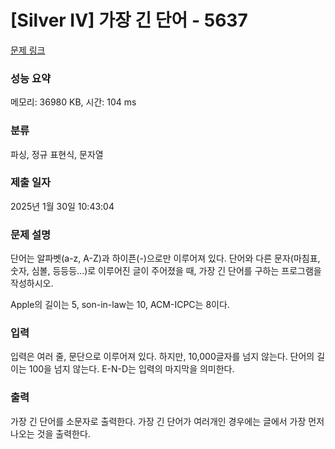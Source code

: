 # [Silver IV] 가장 긴 단어 - 5637 

[문제 링크](https://www.acmicpc.net/problem/5637) 

### 성능 요약

메모리: 36980 KB, 시간: 104 ms

### 분류

파싱, 정규 표현식, 문자열

### 제출 일자

2025년 1월 30일 10:43:04

### 문제 설명

<p>단어는 알파벳(a-z, A-Z)과 하이픈(-)으로만 이루어져 있다. 단어와 다른 문자(마침표, 숫자, 심볼, 등등등...)로 이루어진 글이 주어졌을 때, 가장 긴 단어를 구하는 프로그램을 작성하시오.</p>

<p>Apple의 길이는 5, son-in-law는 10, ACM-ICPC는 8이다.</p>

### 입력 

 <p>입력은 여러 줄, 문단으로 이루어져 있다. 하지만, 10,000글자를 넘지 않는다. 단어의 길이는 100을 넘지 않는다. E-N-D는 입력의 마지막을 의미한다.</p>

### 출력 

 <p>가장 긴 단어를 소문자로 출력한다. 가장 긴 단어가 여러개인 경우에는 글에서 가장 먼저 나오는 것을 출력한다.</p>

